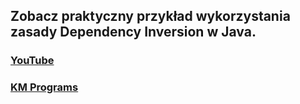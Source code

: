 ## Zobacz praktyczny przykład wykorzystania zasady Dependency Inversion w Java.

### [YouTube](https://youtu.be/MWsSD0ov0GU)
### [KM Programs](https://km-programs.pl/)